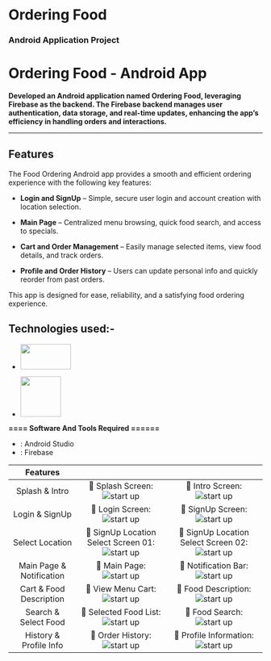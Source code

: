 # Ordering Food
### Android Application Project 

 # Ordering Food - Android App
 **Developed an Android application named Ordering Food, leveraging Firebase as the backend. The Firebase backend manages user authentication, data storage, and real-time updates, enhancing the app’s efficiency in handling orders and interactions.**

--------------------------------------------------------------
## Features
  
The Food Ordering Android app provides a smooth and efficient ordering experience with the following key features:

- **Login and SignUp** – Simple, secure user login and account creation with location selection.

- **Main Page** – Centralized menu browsing, quick food search, and access to specials.

- **Cart and Order Management** – Easily manage selected items, view food details, and track orders.

- **Profile and Order History** – Users can update personal info and quickly reorder from past orders.

This app is designed for ease, reliability, and a satisfying food ordering experience.



## Technologies used:-

- [<img src="https://github.com/user-attachments/assets/d4876fcb-765b-4c64-989a-7f656ff6639a" width="100" height="50">](https://github.com/mostofa-rezvi)

- [<img src="https://github.com/user-attachments/assets/78dd3478-0105-41e7-89b4-7dd79052dbc4" width="80" height="80">](https://github.com/mostofa-rezvi)

**==== Software And Tools Required ======**
- :  Android Studio
- :  Firebase


|Features| | |
| :---: | :---: | :---: |
| Splash & Intro | :pushpin: Splash Screen: ![ start up](https://github.com/user-attachments/assets/bba5caa4-cb50-419a-8bb8-ccbc67cc14d8) | :pushpin: Intro Screen: ![ start up](https://github.com/user-attachments/assets/c26d4c27-dd55-46b2-93d2-80ed39dfeac1) |
| Login & SignUp | :pushpin: Login Screen: ![ start up](https://github.com/user-attachments/assets/e069a685-c58e-44ba-9216-d15a56feb3a6) | :pushpin: SignUp Screen: ![ start up](https://github.com/user-attachments/assets/74fdae23-8a08-4511-98a1-7f3340278fcd) |
| Select Location | :pushpin: SignUp Location Select Screen 01: ![ start up](https://github.com/user-attachments/assets/b4ecdd8d-4352-4ea7-b1ce-0a1ee94002ed) | :pushpin: SignUp Location Select Screen 02: ![ start up](https://github.com/user-attachments/assets/cf00e361-f689-4ef0-bba0-375e7953ad98) |
| Main Page & Notification | :pushpin: Main Page: ![ start up](https://github.com/user-attachments/assets/ccb7dd34-72e1-4709-a4b6-d56ede20cac4) | :pushpin: Notification Bar: ![ start up](https://github.com/user-attachments/assets/a1a64eb0-cc26-4dab-80e3-f20967dec42f) |
| Cart & Food Description | :pushpin: View Menu Cart: ![ start up](https://github.com/user-attachments/assets/88bb0a5c-23bc-4125-8fb8-1380c3fc6336) | :pushpin: Food Description: ![ start up](https://github.com/user-attachments/assets/11fcbe5b-beb5-454f-bb5d-5b5e9cff6338) |
| Search & Select Food | :pushpin: Selected Food List: ![ start up](https://github.com/user-attachments/assets/a923a8bf-75ba-4b69-b523-78bf99f60661) | :pushpin: Food Search: ![ start up](https://github.com/user-attachments/assets/a9e3445f-6f43-4222-b543-8c69123d3340) |
| History & Profile Info | :pushpin: Order History: ![ start up](https://github.com/user-attachments/assets/90a1a06b-4d41-4316-8fa9-182ade030359) | :pushpin: Profile Information: ![ start up](https://github.com/user-attachments/assets/7cf893b2-c44f-481b-9839-38209d640265) |
